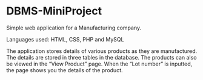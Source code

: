 # DBMS-MiniProject
Simple web application for a Manufacturing company.

Languages used: HTML, CSS, PHP and MySQL

The application stores details of various products as they are manufactured. The details are stored in
three tables in the database. The products can also be viewed in the “View Product” page. When the
“Lot number” is inputted, the page shows you the details of the product.
